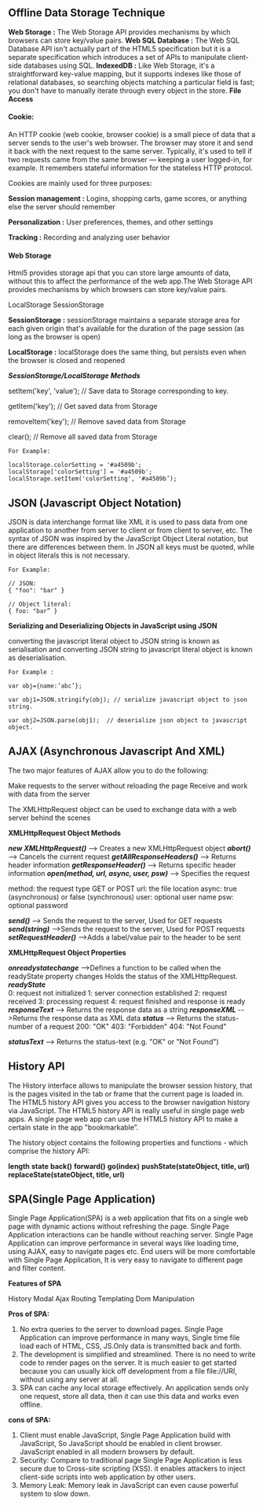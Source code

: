 
## Offline Data Storage Technique

**Web Storage :** The Web Storage API provides mechanisms by which browsers can store key/value pairs.
**Web SQL Database :** The Web SQL Database API isn't actually part of the HTML5 specification but it is a separate specification which introduces a set of APIs to manipulate client-side databases using SQL.
**IndexedDB  :** Like Web Storage, it's a straightforward key-value mapping, but it supports indexes like those of relational databases, so searching objects matching a particular field is fast; you don't have to manually iterate through every object in the store.
**File Access**

#### Cookie:

An HTTP cookie (web cookie, browser cookie) is a small piece of data that a server sends to the user's web browser. The browser may store it and send it back with the next request to the same server. Typically, it's used to tell if two requests came from the same browser — keeping a user logged-in, for example. It remembers stateful information for the stateless HTTP protocol.

Cookies are mainly used for three purposes:

**Session management :** Logins, shopping carts, game scores, or anything else the server should remember

**Personalization :** User preferences, themes, and other settings

**Tracking :** Recording and analyzing user behavior


#### Web Storage


Html5 provides storage api that you can store large amounts of data, without this to affect the  performance of the web app.The Web Storage API provides mechanisms by which browsers can store key/value pairs.

LocalStorage
SessionStorage


**SessionStorage :**
sessionStorage maintains a separate storage area for each given origin that's available for the duration of the page session (as long as the browser is open)

**LocalStorage :** 
localStorage does the same thing, but persists even when the browser is closed and reopened

**_SessionStorage/LocalStorage Methods_**


setItem('key', 'value');  // Save data to Storage corresponding to key.

getItem('key');  // Get saved data from Storage

removeItem('key'); // Remove saved data from Storage

clear(); // Remove all saved data from Storage

````
For Example:

localStorage.colorSetting = '#a4509b';
localStorage['colorSetting'] = '#a4509b';
localStorage.setItem('colorSetting', '#a4509b’);
````

## JSON (Javascript Object Notation)

JSON is data interchange format like XML it is used to pass data from one application to another from server to client or from client to server, etc.
The syntax of JSON was inspired by the JavaScript Object Literal notation, but there are differences between them.
In JSON all keys must be quoted, while in object literals this is not necessary.

````
For Example:

// JSON:
{ "foo": "bar" }

// Object literal:
{ foo: "bar” }
````

**Serializing and Deserializing Objects in JavaScript using JSON**

converting the javascript literal object to JSON string is known as serialisation  and converting JSON string to javascript literal object is known as deserialisation.

````
For Example :

var obj={name:’abc’};

var obj1=JSON.stringify(obj); // serialize javascript object to json string.

var obj2=JSON.parse(obj1);  // deserialize json object to javascript object.
````




## AJAX (Asynchronous Javascript And XML)

The two major features of AJAX allow you to do the following:

Make requests to the server without reloading the page
Receive and work with data from the server

The XMLHttpRequest object can be used to exchange data with a web server behind the scenes

**XMLHttpRequest Object Methods**

**_new XMLHttpRequest()_** -->	Creates a new XMLHttpRequest object
**_abort()_**	--> Cancels the current request
**_getAllResponseHeaders()_**	--> Returns header information
**_getResponseHeader()_**	--> Returns specific header information
**_open(method, url, async, user, psw)_**	--> Specifies the request

method: the request type GET or POST
url: the file location
async: true (asynchronous) or false (synchronous)
user: optional user name
psw: optional password

**_send()_**  --> Sends the request to the server, Used for GET requests
**_send(string)_** -->Sends the request to the server, Used for POST requests
**_setRequestHeader()_** -->Adds a label/value pair to the header to be sent


**XMLHttpRequest Object Properties**

**_onreadystatechange_** -->Defines a function to be called when the readyState property changes Holds the status of the XMLHttpRequest.
**_readyState_**	
0: request not initialized 
1: server connection established
2: request received 
3: processing request 
4: request finished and response is ready
**_responseText_**	--> Returns the response data as a string
**_responseXML_**	-->Returns the response data as XML data
**_status_**	--> Returns the status-number of a request
200: "OK"
403: "Forbidden"
404: "Not Found"

**_statusText_**	--> Returns the status-text (e.g. "OK" or "Not Found")



## History API

The History interface allows to manipulate the browser session history, that is the pages visited in the tab or frame that the current page is loaded in.
The HTML5 history API gives you access to the browser navigation history via JavaScript. The HTML5 history API is really useful in single page web apps. A single page web app can use the HTML5 history API to make a certain state in the app "bookmarkable”.


The history object contains the following properties and functions - which comprise the history API:

__length__
__state__
__back()__
__forward()__
__go(index)__
__pushState(stateObject, title, url)__
__replaceState(stateObject, title, url)__



## SPA(Single Page Application) 

Single Page Application(SPA) is a web application that fits on a single web page with dynamic actions without refreshing the page. Single Page Application interactions can be handle without reaching server. Single Page Application can improve performance in several ways like loading time, using AJAX, easy to navigate pages etc. End users will be more comfortable with Single Page Application, It is very easy to navigate to different page and filter content.

**Features of SPA**

History 
Modal
Ajax
Routing
Templating
Dom Manipulation

**Pros of SPA:**

1. No extra queries to the server to download pages. Single Page Application can improve performance in many ways, Single time file load each of HTML, CSS, JS.Only data is transmitted back and forth.
2. The development is simplified and streamlined. There is no need to write code to render pages on the server. It is much easier to get started because you can usually kick off development from a file file://URI, without using any server at all.
3. SPA can cache any local storage effectively. An application sends only one request, store all data, then it can use this data and works even offline.

**cons of SPA:**

1. Client must enable JavaScript, Single Page Application build with JavaScript, So JavaScript should be enabled in client browser. JavaScript enabled in all modern browsers by default. 
2. Security: Compare to traditional page Single Page Application is less secure due to Cross-site scripting (XSS). it enables attackers to inject client-side scripts into web application by other users.
3. Memory Leak: Memory leak in JavaScript can even cause powerful system to slow down.
